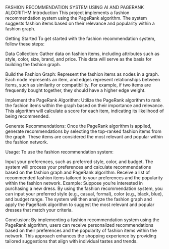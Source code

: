 FASHION RECOMMENDATION SYSTEM USING AI AND PAGERANK ALGORITHM 
Introduction
            This project implements a fashion recommendation system using the PageRank algorithm. The system suggests fashion items based on their relevance and popularity within a fashion graph.

Getting Started
          To get started with the fashion recommendation system, follow these steps:

Data Collection: Gather data on fashion items, including attributes such as style, color, size, brand, and price. This data will serve as the basis for building the fashion graph.

Build the Fashion Graph: Represent the fashion items as nodes in a graph. Each node represents an item, and edges represent relationships between items, such as similarity or compatibility. For example, if two items are frequently bought together, they should have a higher edge weight.

Implement the PageRank Algorithm: Utilize the PageRank algorithm to rank the fashion items within the graph based on their importance and relevance. This algorithm will calculate a score for each item, indicating its likelihood of being recommended.

Generate Recommendations: Once the PageRank algorithm is applied, generate recommendations by selecting the top-ranked fashion items from the graph. These items are considered the most relevant and popular within the fashion network.

Usage:
To use the fashion recommendation system:

Input your preferences, such as preferred style, color, and budget.
                  The system will process your preferences and calculate recommendations based on the fashion graph and PageRank algorithm.
                  Receive a list of recommended fashion items tailored to your preferences and the popularity within the fashion network.
Example:
                Suppose you’re interested in purchasing a new dress. By using the fashion recommendation system, you can input your preferred style (e.g., casual, formal), color (e.g., black, blue), and budget range. The system will then analyze the fashion graph and apply the PageRank algorithm to suggest the most relevant and popular dresses that match your criteria.

Conclusion:
                     By implementing a fashion recommendation system using the PageRank algorithm, users can receive personalized recommendations based on their preferences and the popularity of fashion items within the network. This approach enhances the shopping experience by providing tailored suggestions that align with individual tastes and trends.
